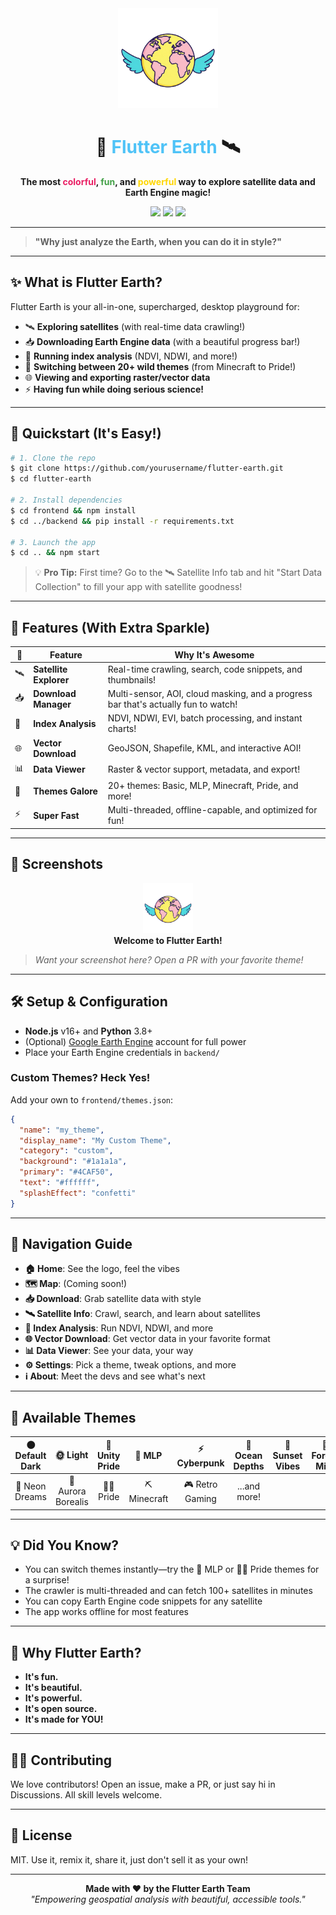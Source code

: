 <div align="center">
  <img src="logo.png" alt="Flutter Earth Logo" width="160" height="160" />

  <h1>🌈 <span style="color:#4fc3f7;">Flutter Earth</span> 🛰️</h1>
  <p><b>The most <span style="color:#e91e63;">colorful</span>, <span style="color:#43a047;">fun</span>, and <span style="color:#ffd600;">powerful</span> way to explore satellite data and Earth Engine magic!</b></p>

  <a href="#"><img src="https://img.shields.io/badge/version-1.0.0-blue?style=for-the-badge"/></a>
  <a href="#"><img src="https://img.shields.io/badge/license-MIT-green?style=for-the-badge"/></a>
  <a href="#"><img src="https://img.shields.io/badge/platform-Windows%20%7C%20macOS%20%7C%20Linux-ff69b4?style=for-the-badge"/></a>
</div>

---

> **"Why just analyze the Earth, when you can do it in style?"**

---

## ✨ What is Flutter Earth?

Flutter Earth is your all-in-one, supercharged, desktop playground for:
- 🛰️ **Exploring satellites** (with real-time data crawling!)
- 📥 **Downloading Earth Engine data** (with a beautiful progress bar!)
- 🌱 **Running index analysis** (NDVI, NDWI, and more!)
- 🎨 **Switching between 20+ wild themes** (from Minecraft to Pride!)
- 🌐 **Viewing and exporting raster/vector data**
- ⚡ **Having fun while doing serious science!**

---

## 🚀 Quickstart (It's Easy!)

```bash
# 1. Clone the repo
$ git clone https://github.com/yourusername/flutter-earth.git
$ cd flutter-earth

# 2. Install dependencies
$ cd frontend && npm install
$ cd ../backend && pip install -r requirements.txt

# 3. Launch the app
$ cd .. && npm start
```

> 💡 **Pro Tip:** First time? Go to the 🛰️ Satellite Info tab and hit "Start Data Collection" to fill your app with satellite goodness!

---

## 🌟 Features (With Extra Sparkle)

| 🚀 | **Feature** | **Why It's Awesome** |
|----|-------------|----------------------|
| 🛰️ | **Satellite Explorer** | Real-time crawling, search, code snippets, and thumbnails! |
| 📥 | **Download Manager** | Multi-sensor, AOI, cloud masking, and a progress bar that's actually fun to watch! |
| 🌱 | **Index Analysis** | NDVI, NDWI, EVI, batch processing, and instant charts! |
| 🌐 | **Vector Download** | GeoJSON, Shapefile, KML, and interactive AOI! |
| 📊 | **Data Viewer** | Raster & vector support, metadata, and export! |
| 🎨 | **Themes Galore** | 20+ themes: Basic, MLP, Minecraft, Pride, and more! |
| ⚡ | **Super Fast** | Multi-threaded, offline-capable, and optimized for fun! |

---

## 🎉 Screenshots

<div align="center">
  <img src="logo.png" width="80" alt="Flutter Earth Screenshot"/>
  <br><b>Welcome to Flutter Earth!</b>
</div>

> _Want your screenshot here? Open a PR with your favorite theme!_

---

## 🛠️ Setup & Configuration

- **Node.js** v16+ and **Python** 3.8+
- (Optional) [Google Earth Engine](https://earthengine.google.com) account for full power
- Place your Earth Engine credentials in `backend/`

### Custom Themes? Heck Yes!
Add your own to `frontend/themes.json`:
```json
{
  "name": "my_theme",
  "display_name": "My Custom Theme",
  "category": "custom",
  "background": "#1a1a1a",
  "primary": "#4CAF50",
  "text": "#ffffff",
  "splashEffect": "confetti"
}
```

---

## 🧭 Navigation Guide

- **🏠 Home**: See the logo, feel the vibes
- **🗺️ Map**: (Coming soon!)
- **📥 Download**: Grab satellite data with style
- **🛰️ Satellite Info**: Crawl, search, and learn about satellites
- **🌱 Index Analysis**: Run NDVI, NDWI, and more
- **🌐 Vector Download**: Get vector data in your favorite format
- **📊 Data Viewer**: See your data, your way
- **⚙️ Settings**: Pick a theme, tweak options, and more
- **ℹ️ About**: Meet the devs and see what's next

---

## 🎨 Available Themes

| 🌑 Default Dark | 🌞 Light | 🤝 Unity Pride | 🦄 MLP | ⚡ Cyberpunk | 🌊 Ocean Depths | 🌅 Sunset Vibes | 🌲 Forest Mist |
|:--------------:|:--------:|:-------------:|:-----:|:-----------:|:--------------:|:--------------:|:-------------:|
| 🌈 Neon Dreams | 🌌 Aurora Borealis | 🏳️‍🌈 Pride | ⛏️ Minecraft | 🎮 Retro Gaming | ...and more! |  |  |

---

## 💡 Did You Know?

- You can switch themes instantly—try the 🦄 MLP or 🏳️‍🌈 Pride themes for a surprise!
- The crawler is multi-threaded and can fetch 100+ satellites in minutes
- You can copy Earth Engine code snippets for any satellite
- The app works offline for most features

---

## 🤩 Why Flutter Earth?

- **It's fun.**
- **It's beautiful.**
- **It's powerful.**
- **It's open source.**
- **It's made for YOU!**

---

## 🧑‍💻 Contributing

We love contributors! Open an issue, make a PR, or just say hi in Discussions. All skill levels welcome.

---

## 📄 License

MIT. Use it, remix it, share it, just don't sell it as your own!

---

<div align="center">
  <b>Made with ❤️ by the Flutter Earth Team</b><br>
  <i>"Empowering geospatial analysis with beautiful, accessible tools."</i>
</div>
